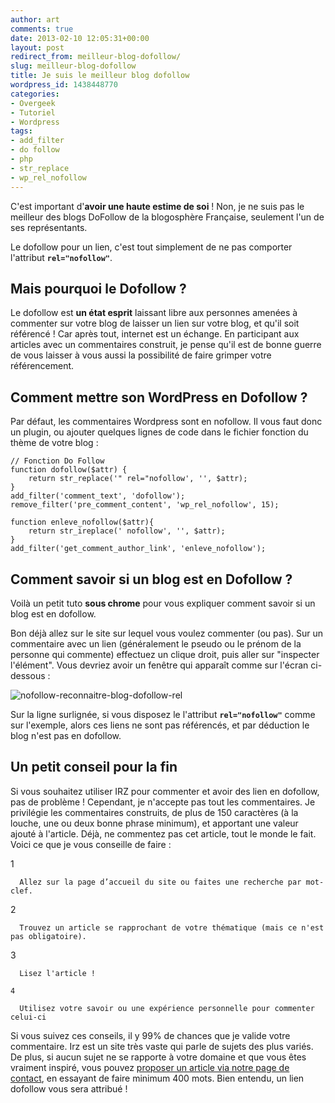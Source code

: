```yaml
---
author: art
comments: true
date: 2013-02-10 12:05:31+00:00
layout: post
redirect_from: meilleur-blog-dofollow/
slug: meilleur-blog-dofollow
title: Je suis le meilleur blog dofollow
wordpress_id: 1438448770
categories:
- Overgeek
- Tutoriel
- Wordpress
tags:
- add_filter
- do follow
- php
- str_replace
- wp_rel_nofollow
---
```


C'est important d'**avoir une haute estime de soi** ! Non, je ne suis pas le meilleur des blogs DoFollow de la blogosphère Française, seulement l'un de ses représentants.

Le dofollow pour un lien, c'est tout simplement de ne pas comporter l'attribut **`rel="nofollow"`**.



## Mais pourquoi le Dofollow ?



Le dofollow est **un état esprit** laissant libre aux personnes amenées à commenter sur votre blog de laisser un lien sur votre blog, et qu'il soit référencé ! Car après tout, internet est un échange. En participant aux articles avec un commentaires construit, je pense qu'il est de bonne guerre de vous laisser à vous aussi la possibilité de faire grimper votre référencement.



## Comment mettre son WordPress en Dofollow ?



Par défaut, les commentaires Wordpress sont en nofollow. Il vous faut donc un plugin, ou ajouter quelques lignes de code dans le fichier fonction du thème de votre blog :


    
    // Fonction Do Follow
    function dofollow($attr) {
        return str_replace('" rel="nofollow', '', $attr);
    }
    add_filter('comment_text', 'dofollow');
    remove_filter('pre_comment_content', 'wp_rel_nofollow', 15);
    
    function enleve_nofollow($attr){
        return str_ireplace(' nofollow', '', $attr);
    }
    add_filter('get_comment_author_link', 'enleve_nofollow');





## Comment savoir si un blog est en Dofollow ?



Voilà un petit tuto **sous chrome** pour vous expliquer comment savoir si un blog est en dofollow.

Bon déjà allez sur le site sur lequel vous voulez commenter (ou pas). Sur un commentaire avec un lien (généralement le pseudo ou le prénom de la personne qui commente) effectuez un clique droit, puis aller sur "inspecter l'élément". Vous devriez avoir un fenêtre qui apparaît comme sur l'écran ci-dessous :

![nofollow-reconnaitre-blog-dofollow-rel](https://static.irz.fr/2013/02/nofollow-reconnaitre-blog-dofollow-rel.png)

Sur la ligne surlignée, si vous disposez le l'attribut **`rel="nofollow"`** comme sur l'exemple, alors ces liens ne sont pas référencés, et par déduction le blog n'est pas en dofollow.



## Un petit conseil pour la fin



Si vous souhaitez utiliser IRZ pour commenter et avoir des lien en dofollow, pas de problème ! Cependant, je n'accepte pas tout les commentaires. Je privilégie les commentaires construits, de plus de 150 caractères (à la louche, une ou deux bonne phrase minimum), et apportant une valeur ajouté à l'article. Déjà, ne commentez pas cet article, tout le monde le fait. Voici ce que je vous conseille de faire :




  1

      Allez sur la page d’accueil du site ou faites une recherche par mot-clef.

  2

      Trouvez un article se rapprochant de votre thématique (mais ce n'est pas obligatoire).

  3

      Lisez l'article !

    4

      Utilisez votre savoir ou une expérience personnelle pour commenter celui-ci



Si vous suivez ces conseils, il y 99% de chances que je valide votre commentaire. Irz est un site très vaste qui parle de sujets des plus variés. De plus, si aucun sujet ne se rapporte à votre domaine et que vous êtes vraiment inspiré, vous pouvez [proposer un article via notre page de contact](https://irz.fr/contact), en essayant de faire minimum 400 mots. Bien entendu, un lien dofollow vous sera attribué !

